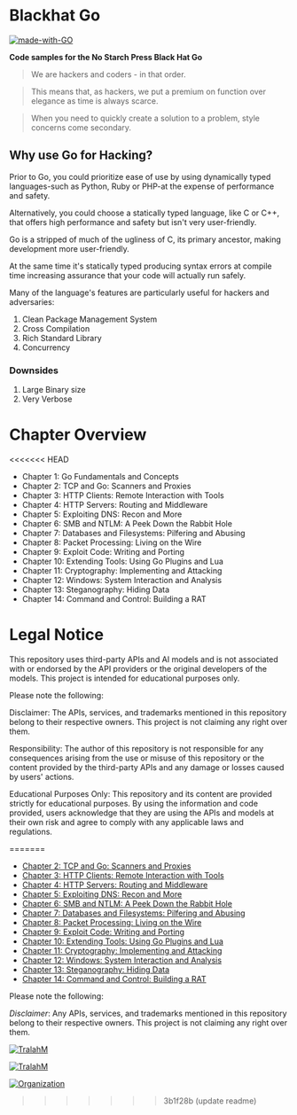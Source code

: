 # Blackhat Go
[![made-with-GO](https://img.shields.io/badge/Made%20with-Go-1f425f.svg)](https://www.python.org/)

**Code samples for the No Starch Press Black Hat Go**

> We are hackers and coders - in that order.

> This means that, as hackers, we put a premium on function over elegance as time is always scarce.

> When you need to quickly create a solution to a problem, style concerns come secondary.


## Why use Go for Hacking?
Prior to Go, you could prioritize ease of use by using dynamically typed languages-such as Python, Ruby or PHP-at the expense of performance and safety.

Alternatively, you could choose a statically typed language, like C or C++, that offers high performance and safety but isn't very user-friendly.

Go is a stripped of much of the ugliness of C, its primary ancestor, making development more user-friendly.

At the same time it's statically typed producing syntax errors at compile time increasing assurance that your code will actually run safely.

Many of the language's features are particularly useful for hackers and adversaries:

1. Clean Package Management System
2. Cross Compilation
3. Rich Standard Library
4. Concurrency

### Downsides
1. Large Binary size
2. Very Verbose

# Chapter Overview
<<<<<<< HEAD
* Chapter 1: Go Fundamentals and Concepts
* Chapter 2: TCP and Go: Scanners and Proxies
* Chapter 3: HTTP Clients: Remote Interaction with Tools
* Chapter 4: HTTP Servers: Routing and Middleware
* Chapter 5: Exploiting DNS: Recon and More
* Chapter 6: SMB and NTLM: A Peek Down the Rabbit Hole
* Chapter 7: Databases and Filesystems: Pilfering and Abusing
* Chapter 8: Packet Processing: Living on the Wire
* Chapter 9: Exploit Code: Writing and Porting
* Chapter 10: Extending Tools: Using Go Plugins and Lua
* Chapter 11: Cryptography: Implementing and Attacking
* Chapter 12: Windows: System Interaction and Analysis
* Chapter 13: Steganography: Hiding Data
* Chapter 14: Command and Control: Building a RAT




# Legal Notice
This repository uses third-party APIs and AI models and is not associated with or endorsed by the API providers or the original developers of the models. This project is intended for educational purposes only.

Please note the following:

Disclaimer: The APIs, services, and trademarks mentioned in this repository belong to their respective owners. This project is not claiming any right over them.

Responsibility: The author of this repository is not responsible for any consequences arising from the use or misuse of this repository or the content provided by the third-party APIs and any damage or losses caused by users' actions.

Educational Purposes Only: This repository and its content are provided strictly for educational purposes. By using the information and code provided, users acknowledge that they are using the APIs and models at their own risk and agree to comply with any applicable laws and regulations.

=======
* [Chapter 2: TCP and Go: Scanners and Proxies](chapter2_TCP_and_Go_Scanners_and_Proxies)
* [Chapter 3: HTTP Clients: Remote Interaction with Tools](chapter3_HTTP_Clients_Remote_Interaction_with_Tools)
* [Chapter 4: HTTP Servers: Routing and Middleware](chapter4_HTTP_Servers_Routing_and_Middleware)
* [Chapter 5: Exploiting DNS: Recon and More](chapter5_Exploiting_DNS_Recon_and_More)
* [Chapter 6: SMB and NTLM: A Peek Down the Rabbit Hole](chapter6_SMB_and_NTLM_A_Peek_Down_the_Rabbit_Hole)
* [Chapter 7: Databases and Filesystems: Pilfering and Abusing](chapter7_Databases_and_Filesystems_Pilfering_and_Abusing)
* [Chapter 8: Packet Processing: Living on the Wire](chapter8_Packet_Processing_Living_on_the_Wire)
* [Chapter 9: Exploit Code: Writing and Porting](chapter9_Exploit_Code_Writing_and_Porting)
* [Chapter 10: Extending Tools: Using Go Plugins and Lua](chapter10_Extendable_Tools_Using_Go_Plugins_and_LUA)
* [Chapter 11: Cryptography: Implementing and Attacking](chapter11_Cryptography_Implementing_and_Attacking)
* [Chapter 12: Windows: System Interaction and Analysis](chapter12_Windows_System_Interaction_and_Analysis)
* [Chapter 13: Steganography: Hiding Data](chapter13_Steganography_Hiding_Data)
* [Chapter 14: Command and Control: Building a RAT](chapter14_Command_and_Control_Building_a_RAT)


Please note the following:

*Disclaimer*: Any APIs, services, and trademarks mentioned in this repository belong to their respective owners. This project is not claiming any right over them.

[![TralahM](https://img.shields.io/badge/Engineer-TralahM-blue.svg?style=for-the-badge)](https://github.com/TralahM)

[![TralahM](https://img.shields.io/badge/Maintainer-TralahM-green.svg?style=for-the-badge)](https://github.com/TralahM)

[![Organization](https://img.shields.io/badge/Org-TralahTek-blue.svg)](https://github.com/TralahTek)
>>>>>>> 3b1f28b (update readme)

